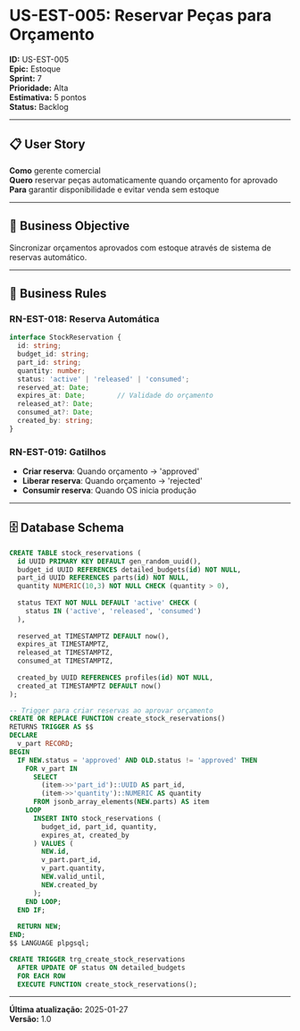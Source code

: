 # US-EST-005: Reservar Peças para Orçamento

**ID:** US-EST-005  
**Epic:** Estoque  
**Sprint:** 7  
**Prioridade:** Alta  
**Estimativa:** 5 pontos  
**Status:** Backlog  

---

## 📋 User Story

**Como** gerente comercial  
**Quero** reservar peças automaticamente quando orçamento for aprovado  
**Para** garantir disponibilidade e evitar venda sem estoque

---

## 🎯 Business Objective

Sincronizar orçamentos aprovados com estoque através de sistema de reservas automático.

---

## 📐 Business Rules

### RN-EST-018: Reserva Automática
```typescript
interface StockReservation {
  id: string;
  budget_id: string;
  part_id: string;
  quantity: number;
  status: 'active' | 'released' | 'consumed';
  reserved_at: Date;
  expires_at: Date;        // Validade do orçamento
  released_at?: Date;
  consumed_at?: Date;
  created_by: string;
}
```

### RN-EST-019: Gatilhos
- **Criar reserva**: Quando orçamento → 'approved'
- **Liberar reserva**: Quando orçamento → 'rejected'
- **Consumir reserva**: Quando OS inicia produção

---

## 🗄️ Database Schema

```sql
CREATE TABLE stock_reservations (
  id UUID PRIMARY KEY DEFAULT gen_random_uuid(),
  budget_id UUID REFERENCES detailed_budgets(id) NOT NULL,
  part_id UUID REFERENCES parts(id) NOT NULL,
  quantity NUMERIC(10,3) NOT NULL CHECK (quantity > 0),
  
  status TEXT NOT NULL DEFAULT 'active' CHECK (
    status IN ('active', 'released', 'consumed')
  ),
  
  reserved_at TIMESTAMPTZ DEFAULT now(),
  expires_at TIMESTAMPTZ,
  released_at TIMESTAMPTZ,
  consumed_at TIMESTAMPTZ,
  
  created_by UUID REFERENCES profiles(id) NOT NULL,
  created_at TIMESTAMPTZ DEFAULT now()
);

-- Trigger para criar reservas ao aprovar orçamento
CREATE OR REPLACE FUNCTION create_stock_reservations()
RETURNS TRIGGER AS $$
DECLARE
  v_part RECORD;
BEGIN
  IF NEW.status = 'approved' AND OLD.status != 'approved' THEN
    FOR v_part IN 
      SELECT 
        (item->>'part_id')::UUID AS part_id,
        (item->>'quantity')::NUMERIC AS quantity
      FROM jsonb_array_elements(NEW.parts) AS item
    LOOP
      INSERT INTO stock_reservations (
        budget_id, part_id, quantity,
        expires_at, created_by
      ) VALUES (
        NEW.id,
        v_part.part_id,
        v_part.quantity,
        NEW.valid_until,
        NEW.created_by
      );
    END LOOP;
  END IF;
  
  RETURN NEW;
END;
$$ LANGUAGE plpgsql;

CREATE TRIGGER trg_create_stock_reservations
  AFTER UPDATE OF status ON detailed_budgets
  FOR EACH ROW
  EXECUTE FUNCTION create_stock_reservations();
```

---

**Última atualização:** 2025-01-27  
**Versão:** 1.0
